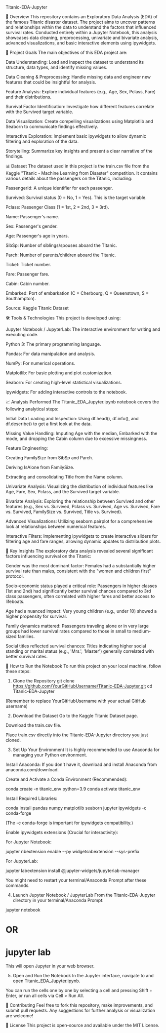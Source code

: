 Titanic-EDA-Jupyter

📄 Overview
This repository contains an Exploratory Data Analysis (EDA) of the famous Titanic disaster dataset. The project aims to uncover patterns and relationships within the data to understand the factors that influenced survival rates. Conducted entirely within a Jupyter Notebook, this analysis showcases data cleaning, preprocessing, univariate and bivariate analysis, advanced visualizations, and basic interactive elements using ipywidgets.

🎯 Project Goals
The main objectives of this EDA project are:

Data Understanding: Load and inspect the dataset to understand its structure, data types, and identify missing values.

Data Cleaning & Preprocessing: Handle missing data and engineer new features that could be insightful for analysis.

Feature Analysis: Explore individual features (e.g., Age, Sex, Pclass, Fare) and their distributions.

Survival Factor Identification: Investigate how different features correlate with the Survived target variable.

Data Visualization: Create compelling visualizations using Matplotlib and Seaborn to communicate findings effectively.

Interactive Exploration: Implement basic ipywidgets to allow dynamic filtering and exploration of the data.

Storytelling: Summarize key insights and present a clear narrative of the findings.

📊 Dataset
The dataset used in this project is the train.csv file from the Kaggle "Titanic - Machine Learning from Disaster" competition. It contains various details about the passengers on the Titanic, including:

PassengerId: A unique identifier for each passenger.

Survived: Survival status (0 = No, 1 = Yes). This is the target variable.

Pclass: Passenger Class (1 = 1st, 2 = 2nd, 3 = 3rd).

Name: Passenger's name.

Sex: Passenger's gender.

Age: Passenger's age in years.

SibSp: Number of siblings/spouses aboard the Titanic.

Parch: Number of parents/children aboard the Titanic.

Ticket: Ticket number.

Fare: Passenger fare.

Cabin: Cabin number.

Embarked: Port of embarkation (C = Cherbourg, Q = Queenstown, S = Southampton).

Source: Kaggle Titanic Dataset

🛠️ Tools & Technologies
This project is developed using:

Jupyter Notebook / JupyterLab: The interactive environment for writing and executing code.

Python 3: The primary programming language.

Pandas: For data manipulation and analysis.

NumPy: For numerical operations.

Matplotlib: For basic plotting and plot customization.

Seaborn: For creating high-level statistical visualizations.

ipywidgets: For adding interactive controls to the notebook.

📈 Analysis Performed
The Titanic_EDA_Jupyter.ipynb notebook covers the following analytical steps:

Initial Data Loading and Inspection: Using df.head(), df.info(), and df.describe() to get a first look at the data.

Missing Value Handling: Imputing Age with the median, Embarked with the mode, and dropping the Cabin column due to excessive missingness.

Feature Engineering:

Creating FamilySize from SibSp and Parch.

Deriving IsAlone from FamilySize.

Extracting and consolidating Title from the Name column.

Univariate Analysis: Visualizing the distribution of individual features like Age, Fare, Sex, Pclass, and the Survived target variable.

Bivariate Analysis: Exploring the relationship between Survived and other features (e.g., Sex vs. Survived, Pclass vs. Survived, Age vs. Survived, Fare vs. Survived, FamilySize vs. Survived, Title vs. Survived).

Advanced Visualizations: Utilizing seaborn.pairplot for a comprehensive look at relationships between numerical features.

Interactive Filters: Implementing ipywidgets to create interactive sliders for filtering age and fare ranges, allowing dynamic updates to distribution plots.

🔑 Key Insights
The exploratory data analysis revealed several significant factors influencing survival on the Titanic:

Gender was the most dominant factor: Females had a substantially higher survival rate than males, consistent with the "women and children first" protocol.

Socio-economic status played a critical role: Passengers in higher classes (1st and 2nd) had significantly better survival chances compared to 3rd class passengers, often correlated with higher fares and better access to lifeboats.

Age had a nuanced impact: Very young children (e.g., under 10) showed a higher propensity for survival.

Family dynamics mattered: Passengers traveling alone or in very large groups had lower survival rates compared to those in small to medium-sized families.

Social titles reflected survival chances: Titles indicating higher social standing or marital status (e.g., 'Mrs.', 'Master') generally correlated with better survival rates.

🚀 How to Run the Notebook
To run this project on your local machine, follow these steps:

1. Clone the Repository
git clone https://github.com/YourGitHubUsername/Titanic-EDA-Jupyter.git
cd Titanic-EDA-Jupyter

(Remember to replace YourGitHubUsername with your actual GitHub username)

2. Download the Dataset
Go to the Kaggle Titanic Dataset page.

Download the train.csv file.

Place train.csv directly into the Titanic-EDA-Jupyter directory you just cloned.

3. Set Up Your Environment
It is highly recommended to use Anaconda for managing your Python environment.

Install Anaconda: If you don't have it, download and install Anaconda from anaconda.com/download.

Create and Activate a Conda Environment (Recommended):

conda create -n titanic_env python=3.9
conda activate titanic_env

Install Required Libraries:

conda install pandas numpy matplotlib seaborn jupyter ipywidgets -c conda-forge

(The -c conda-forge is important for ipywidgets compatibility.)

Enable ipywidgets extensions (Crucial for interactivity):

For Jupyter Notebook:

jupyter nbextension enable --py widgetsnbextension --sys-prefix

For JupyterLab:

jupyter labextension install @jupyter-widgets/jupyterlab-manager

You might need to restart your terminal/Anaconda Prompt after these commands.

4. Launch Jupyter Notebook / JupyterLab
From the Titanic-EDA-Jupyter directory in your terminal/Anaconda Prompt:

jupyter notebook
# OR
# jupyter lab

This will open Jupyter in your web browser.

5. Open and Run the Notebook
In the Jupyter interface, navigate to and open Titanic_EDA_Jupyter.ipynb.

You can run the cells one by one by selecting a cell and pressing Shift + Enter, or run all cells via Cell > Run All.

🤝 Contributing
Feel free to fork this repository, make improvements, and submit pull requests. Any suggestions for further analysis or visualization are welcome!

📄 License
This project is open-source and available under the MIT License.